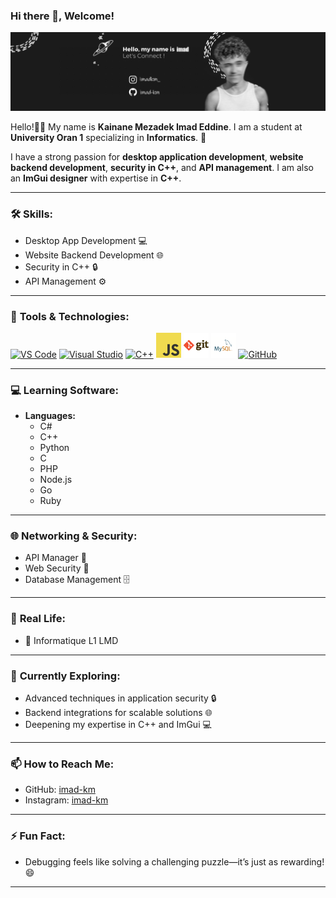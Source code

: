 ### Hi there 👋, Welcome!

![I am Kainane Mezadek Imad Eddine](https://github.com/imad-km/imad-km/blob/main/banner.png)

Hello!👋🏻 My name is **Kainane Mezadek Imad Eddine**. I am a student at **University Oran 1** specializing in **Informatics**. 🏫

I have a strong passion for **desktop application development**, **website backend development**, **security in C++**, and **API management**. I am also an **ImGui designer** with expertise in **C++**.

---

### 🛠 **Skills:**  
- Desktop App Development 💻  
- Website Backend Development 🌐  
- Security in C++ 🔒  
- API Management ⚙️  

---

### 🔧 **Tools & Technologies:**  
[<img src='https://upload.wikimedia.org/wikipedia/commons/thumb/2/2d/Visual_Studio_Code_1.18_icon.svg/1200px-Visual_Studio_Code_1.18_icon.svg.png' alt='VS Code' height='40'>](https://code.visualstudio.com/)  [<img src='https://upload.wikimedia.org/wikipedia/commons/thumb/2/2c/Visual_Studio_Icon_2022.svg/1200px-Visual_Studio_Icon_2022.svg.png' alt='Visual Studio' height='40'>](https://visualstudio.microsoft.com/)  [<img src='https://img.utdstc.com/icon/262/0e7/2620e7b24f63f53e56a163c7a6a757269d51c228e57f8243f965c9aaa994214e:200' alt='C++' height='40'>](https://isocpp.org/)  [<img src='https://raw.githubusercontent.com/github/explore/80688e429a7d4ef2fca1e82350fe8e3517d3494d/topics/javascript/javascript.png' alt='JavaScript' height='40'>](https://developer.mozilla.org/en-US/docs/Web/JavaScript)  [<img src='https://raw.githubusercontent.com/github/explore/80688e429a7d4ef2fca1e82350fe8e3517d3494d/topics/git/git.png' alt='Git' height='40'>](https://git-scm.com/)  [<img src='https://raw.githubusercontent.com/github/explore/80688e429a7d4ef2fca1e82350fe8e3517d3494d/topics/mysql/mysql.png' alt='MySQL' height='40'>](https://www.mysql.com/)  [<img src='https://github.githubassets.com/images/modules/logos_page/GitHub-Mark.png' alt='GitHub' height='40'>](https://github.com/)

---

### 💻 **Learning Software:**  
- **Languages:**  
  - C#  
  - C++  
  - Python  
  - C  
  - PHP  
  - Node.js  
  - Go  
  - Ruby  

---

### 🌐 **Networking & Security:**  
- API Manager 🚀  
- Web Security 🔐  
- Database Management 🗄️  

---

### 🌟 **Real Life:**  
- 🏫 Informatique L1 LMD  

---

### 🌱 **Currently Exploring:**  
- Advanced techniques in application security 🔒  
- Backend integrations for scalable solutions 🌐  
- Deepening my expertise in C++ and ImGui 💻  

---

### 📫 **How to Reach Me:**  
- GitHub: [imad-km](https://github.com/imad-km)  
- Instagram: [imad-km](https://instagram.com/imad-km)  

---

### ⚡ **Fun Fact:**  
- Debugging feels like solving a challenging puzzle—it’s just as rewarding! 😄  

---  

